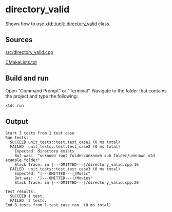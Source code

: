 # directory_valid

Shows how to use [xtd::tunit::directory_valid](https://gammasoft71.github.io/xtd/reference_guides/latest/classxtd_1_1tunit_1_1directory__valid.html) class.

## Sources

[src/directory_valid.cpp](src/directory_valid.cpp)

[CMakeLists.txt](CMakeLists.txt)

## Build and run

Open "Command Prompt" or "Terminal". Navigate to the folder that contains the project and type the following:

```cmake
xtdc run
```

## Output

```
Start 3 tests from 1 test case
Run tests:
  SUCCEED unit_tests::test.test_case1 (0 ms total)
  FAILED  unit_tests::test.test_case2 (0 ms total)
    Expected: directory exists
    But was:  "unknown root folder/unknown sub folder/unknown xtd example folder"
    Stack Trace: in |---OMITTED---|/directory_valid.cpp:16
  FAILED  unit_tests::test.test_case3 (0 ms total)
    Expected: "|---OMITTED---|/Music"
    But was:  "|---OMITTED---|/Movies"
    Stack Trace: in |---OMITTED---|/directory_valid.cpp:20

Test results:
  SUCCEED 1 test.
  FAILED  2 tests.
End 3 tests from 1 test case ran. (0 ms total)
```
